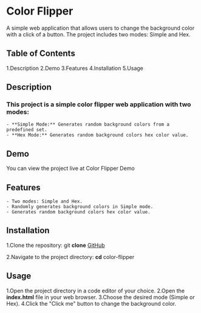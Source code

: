 # Color Flipper

A simple web application that allows users to change the background color with a click of a button. The project includes two modes: Simple and Hex.

## Table of Contents

1.Description
2.Demo
3.Features
4.Installation
5.Usage

## Description

### This project is a simple color flipper web application with two modes:

    - **Simple Mode:** Generates random background colors from a predefined set.
    - **Hex Mode:** Generates random background colors hex color value.

## Demo

You can view the project live at Color Flipper Demo

## Features

    - Two modes: Simple and Hex.
    - Randomly generates background colors in Simple mode.
    - Generates random background colors hex color value.

## Installation

1.Clone the repository:
git **clone** [GitHub](https://github.com/mohanraj-exe/color-flipper.git)

2.Navigate to the project directory:
**cd** color-flipper

## Usage

1.Open the project directory in a code editor of your choice.
2.Open the **index.html** file in your web browser.
3.Choose the desired mode (Simple or Hex).
4.Click the "Click me" button to change the background color.




